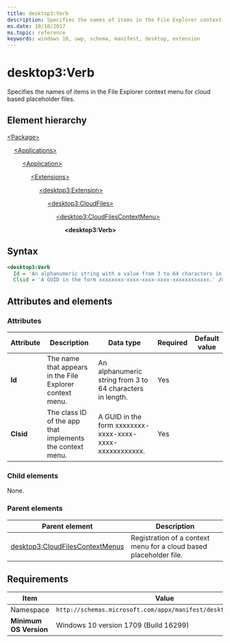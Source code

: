 ```yaml
---
title: desktop3:Verb
description: Specifies the names of items in the File Explorer context menu for cloud based placeholder files.
ms.date: 10/10/2017
ms.topic: reference
keywords: windows 10, uwp, schema, manifest, desktop, extension 
---
```


# desktop3:Verb

Specifies the names of items in the File Explorer context menu for cloud based placeholder files.

## Element hierarchy

[\<Package\>](element-package.md)

&nbsp;&nbsp;&nbsp;&nbsp;[\<Applications\>](element-applications.md)

&nbsp;&nbsp;&nbsp;&nbsp; &nbsp;&nbsp;&nbsp;&nbsp;[\<Application\>](element-application.md)

&nbsp;&nbsp;&nbsp;&nbsp; &nbsp;&nbsp;&nbsp;&nbsp; &nbsp;&nbsp;&nbsp;&nbsp;[\<Extensions\>](element-1-extensions.md)

&nbsp;&nbsp;&nbsp;&nbsp; &nbsp;&nbsp;&nbsp;&nbsp; &nbsp;&nbsp;&nbsp;&nbsp; &nbsp;&nbsp;&nbsp;&nbsp;[\<desktop3:Extension\>](element-desktop3-extension.md)

&nbsp;&nbsp;&nbsp;&nbsp; &nbsp;&nbsp;&nbsp;&nbsp; &nbsp;&nbsp;&nbsp;&nbsp; &nbsp;&nbsp;&nbsp;&nbsp; &nbsp;&nbsp;&nbsp;&nbsp;[\<desktop3:CloudFiles\>](element-desktop3-cloudfiles.md)

&nbsp;&nbsp;&nbsp;&nbsp; &nbsp;&nbsp;&nbsp;&nbsp; &nbsp;&nbsp;&nbsp;&nbsp; &nbsp;&nbsp;&nbsp;&nbsp; &nbsp;&nbsp;&nbsp;&nbsp; &nbsp;&nbsp;&nbsp;&nbsp;[\<desktop3:CloudFilesContextMenu\>](element-desktop3-cloudfilescontextmenus.md)

&nbsp;&nbsp;&nbsp;&nbsp; &nbsp;&nbsp;&nbsp;&nbsp; &nbsp;&nbsp;&nbsp;&nbsp; &nbsp;&nbsp;&nbsp;&nbsp; &nbsp;&nbsp;&nbsp;&nbsp; &nbsp;&nbsp;&nbsp;&nbsp; &nbsp;&nbsp;&nbsp;&nbsp;**\<desktop3:Verb\>**

## Syntax

```xml
<desktop3:Verb
  Id = 'An alphanumeric string with a value from 3 to 64 characters in length.'
  Clsid = 'A GUID in the form xxxxxxxx-xxxx-xxxx-xxxx-xxxxxxxxxxxx.' />
```

## Attributes and elements

### Attributes

| Attribute | Description | Data type | Required | Default value |
|-|-|-|-|-|
| **Id** | The name that appears in the File Explorer context menu.  | An alphanumeric string from 3 to 64 characters in length. | Yes |  |
| **Clsid** | The class ID of the app that implements the context menu. | A GUID in the form xxxxxxxx-xxxx-xxxx-xxxx-xxxxxxxxxxxx. | Yes |  |

### Child elements

None.

### Parent elements

| Parent element | Description |
|-|-|
| [desktop3:CloudFilesContextMenus](element-desktop3-cloudfilescontextmenus.md) | Registration of a context menu for a cloud based placeholder file. |

## Requirements

| Item  | Value  |
|--|--|
| Namespace | `http://schemas.microsoft.com/appx/manifest/desktop/windows10/3` |
| **Minimum OS Version** | Windows 10 version 1709 (Build 16299) |
